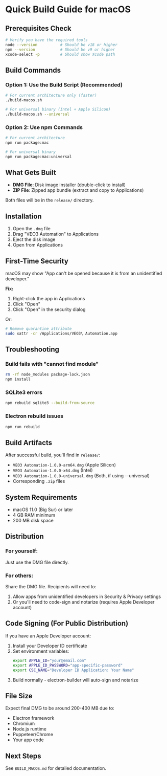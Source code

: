 # Quick Build Guide for macOS

## Prerequisites Check

```bash
# Verify you have the required tools
node --version          # Should be v18 or higher
npm --version           # Should be v9 or higher
xcode-select -p         # Should show Xcode path
```

## Build Commands

### Option 1: Use the Build Script (Recommended)

```bash
# For current architecture only (faster)
./build-macos.sh

# For universal binary (Intel + Apple Silicon)
./build-macos.sh --universal
```

### Option 2: Use npm Commands

```bash
# For current architecture
npm run package:mac

# For universal binary
npm run package:mac:universal
```

## What Gets Built

- **DMG File**: Disk image installer (double-click to install)
- **ZIP File**: Zipped app bundle (extract and copy to Applications)

Both files will be in the `release/` directory.

## Installation

1. Open the `.dmg` file
2. Drag "VEO3 Automation" to Applications
3. Eject the disk image
4. Open from Applications

## First-Time Security

macOS may show "App can't be opened because it is from an unidentified developer."

**Fix:**

1. Right-click the app in Applications
2. Click "Open"
3. Click "Open" in the security dialog

Or:

```bash
# Remove quarantine attribute
sudo xattr -cr /Applications/VEO3\ Automation.app
```

## Troubleshooting

### Build fails with "cannot find module"

```bash
rm -rf node_modules package-lock.json
npm install
```

### SQLite3 errors

```bash
npm rebuild sqlite3 --build-from-source
```

### Electron rebuild issues

```bash
npm run rebuild
```

## Build Artifacts

After successful build, you'll find in `release/`:

- `VEO3 Automation-1.0.0-arm64.dmg` (Apple Silicon)
- `VEO3 Automation-1.0.0-x64.dmg` (Intel)
- `VEO3 Automation-1.0.0-universal.dmg` (Both, if using --universal)
- Corresponding `.zip` files

## System Requirements

- macOS 11.0 (Big Sur) or later
- 4 GB RAM minimum
- 200 MB disk space

## Distribution

### For yourself:

Just use the DMG file directly.

### For others:

Share the DMG file. Recipients will need to:

1. Allow apps from unidentified developers in Security & Privacy settings
2. Or you'll need to code-sign and notarize (requires Apple Developer account)

## Code Signing (For Public Distribution)

If you have an Apple Developer account:

1. Install your Developer ID certificate
2. Set environment variables:
   ```bash
   export APPLE_ID="your@email.com"
   export APPLE_ID_PASSWORD="app-specific-password"
   export CSC_NAME="Developer ID Application: Your Name"
   ```
3. Build normally - electron-builder will auto-sign and notarize

## File Size

Expect final DMG to be around 200-400 MB due to:

- Electron framework
- Chromium
- Node.js runtime
- Puppeteer/Chrome
- Your app code

## Next Steps

See `BUILD_MACOS.md` for detailed documentation.
